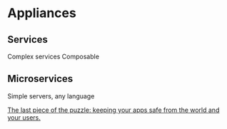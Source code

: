 # Appliances

## Services

Complex services
Composable

## Microservices

Simple servers, any language

[The last piece of the puzzle: keeping your apps safe from the world and your users.](/pages/tour/Security.md)